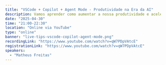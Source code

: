 ```yaml
---
title: "VSCode + Copilot + Agent Mode - Produtividade na Era da AI"
description: Vamos aprender como aumentar a nossa produtividade e acelerar o desenvolvimento com o poder da Inteligência Artificial! Nesta live prática, vamos descobrir como tirar o máximo partido do VSCode combinado com Copilot e o revolucionário Agent Mode.
date: "2025-04-30"
time: "21:00-22:30"
location: "Online via YouTube"
type: "online"
banner: "live-tips-vscode-copilot-agent-mode.png"
recordingLink: "https://www.youtube.com/watch?v=qW7PDpVAtcE"
registrationLink: "https://www.youtube.com/watch?v=qW7PDpVAtcE"
speakers:
  - "Matheus Freitas"
---
```

